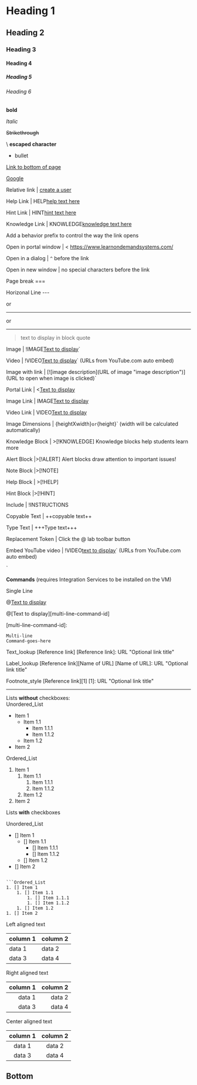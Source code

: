 # Heading 1 

## Heading 2 

### Heading 3 

#### Heading 4 

##### Heading 5 

###### Heading 6 




**bold** 

*Italic* 

~~Strikethrough~~ 

\ **escaped character**

- bullet

[Link to bottom of page](#bottom)

[Google](https://google.com)

Relative link | [create a user](lod/create-user.md)

Help Link     | HELP[help text here](https://google.com)      

Hint Link     | HINT[hint text here](https://www.learnondemandsystems.com/) 

Knowledge Link | KNOWLEDGE[knowledge text here](https://www.learnondemandsystems.com/)                                       

Add a behavior prefix to control the way the link opens 

Open in portal window | < https://www.learnondemandsystems.com/    

Open in a dialog | `^` before the link     

Open in new window | no special characters before the link      

                                       
Page break         ===  

Horizonal Line     ---

or 

*** 

or

___ 

> text to display in block quote       
                                         
Image             | !IMAGE[Text to display](URL)`                               

Video             | !VIDEO[Text to display](URL)` (URLs from YouTube.com auto embed)       

Image with link   | [![image description](URL of image "image description")](URL to open when image is clicked)`    

Portal Link       |  <[Text to display](URL)      

Image Link        |  IMAGE[Text to display](URL) 

Video Link        |  VIDEO[Text to display](URL)

Image Dimensions  | {heightXwidth}` or `{height}` (width will be calculated automatically) 
                                       
Knowledge Block        | >[!KNOWLEDGE] Knowledge blocks help students learn more

Alert Block            |>[!ALERT] Alert blocks draw attention to important issues! 

Note Block             |>[!NOTE]     

Help Block             | >[!HELP]                              

Hint Block             |>[!HINT]       

Include           | !INSTRUCTIONS[](url)   

Copyable Text     | ++copyable text++ 

Type Text         | +++Type text+++    

Replacement Token | Click the @ lab toolbar button  

Embed YouTube video | !VIDEO[text to display](url)` (URLs from YouTube.com auto embed)               
     
`

**Commands** (requires Integration Services to be installed on the VM)</font>

Single Line


@[Text to display](`command`)



@[Text to display][multi-line-command-id]

[multi-line-command-id]:
```
Multi-line
Command-goes-here
```


Text_lookup
[Reference link]
[Reference link]: URL "Optional link title"

Label_lookup
[Reference link][Name of URL]
[Name of URL]: URL "Optional link title"

Footnote_style
[Reference link][1]
[1]: URL "Optional link title"

---


Lists **without** checkboxes:       
Unordered_List
- Item 1
    - Item 1.1
        - Item 1.1.1
        - Item 1.1.2
    - Item 1.2
- Item 2

Ordered_List
1. Item 1
    1. Item 1.1
        1. Item 1.1.1
        1. Item 1.1.2
    1. Item 1.2
1. Item 2


Lists **with** checkboxes

Unordered_List
- [] Item 1
    - [] Item 1.1
        - [] Item 1.1.1
        - [] Item 1.1.2
    - [] Item 1.2
- [] Item 2
```

```Ordered_List
1. [] Item 1
    1. [] Item 1.1
        1. [] Item 1.1.1
        1. [] Item 1.1.2
    1. [] Item 1.2
1. [] Item 2
```

Left aligned text

| column 1 | column 2 |
|:---------|:---------|
| data 1   | data 2   |
| data 3   | data 4   |


Right aligned text

| column 1 | column 2 |
|---------:|---------:|
| data 1   | data 2   |
| data 3   | data 4   |


Center aligned text

| column 1 | column 2 |
|:--------:|:--------:|
| data 1   | data 2   |
| data 3   | data 4   |


## Bottom
